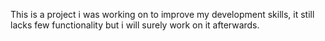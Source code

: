 This is a project i was working on to improve my development skills, it still lacks few functionality but i will surely work on it afterwards.
